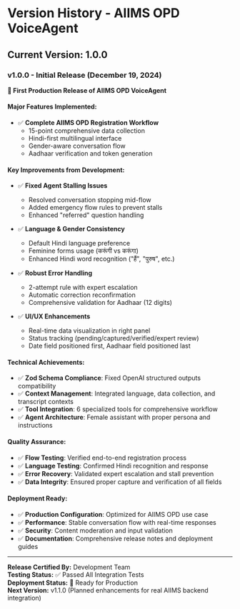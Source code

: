 # Version History - AIIMS OPD VoiceAgent

## Current Version: 1.0.0

### v1.0.0 - Initial Release (December 19, 2024)

**🎉 First Production Release of AIIMS OPD VoiceAgent**

#### Major Features Implemented:
- ✅ **Complete AIIMS OPD Registration Workflow**
  - 15-point comprehensive data collection
  - Hindi-first multilingual interface
  - Gender-aware conversation flow
  - Aadhaar verification and token generation

#### Key Improvements from Development:
- ✅ **Fixed Agent Stalling Issues**
  - Resolved conversation stopping mid-flow
  - Added emergency flow rules to prevent stalls
  - Enhanced "referred" question handling

- ✅ **Language & Gender Consistency**
  - Default Hindi language preference
  - Feminine forms usage (करूंगी vs करूंगा)
  - Enhanced Hindi word recognition ("हैं", "पुरुष", etc.)

- ✅ **Robust Error Handling**
  - 2-attempt rule with expert escalation
  - Automatic correction reconfirmation
  - Comprehensive validation for Aadhaar (12 digits)

- ✅ **UI/UX Enhancements**
  - Real-time data visualization in right panel
  - Status tracking (pending/captured/verified/expert review)
  - Date field positioned first, Aadhaar field positioned last

#### Technical Achievements:
- ✅ **Zod Schema Compliance**: Fixed OpenAI structured outputs compatibility
- ✅ **Context Management**: Integrated language, data collection, and transcript contexts
- ✅ **Tool Integration**: 6 specialized tools for comprehensive workflow
- ✅ **Agent Architecture**: Female assistant with proper persona and instructions

#### Quality Assurance:
- ✅ **Flow Testing**: Verified end-to-end registration process
- ✅ **Language Testing**: Confirmed Hindi recognition and response
- ✅ **Error Recovery**: Validated expert escalation and stall prevention
- ✅ **Data Integrity**: Ensured proper capture and verification of all fields

#### Deployment Ready:
- ✅ **Production Configuration**: Optimized for AIIMS OPD use case
- ✅ **Performance**: Stable conversation flow with real-time responses
- ✅ **Security**: Content moderation and input validation
- ✅ **Documentation**: Comprehensive release notes and deployment guides

---

**Release Certified By:** Development Team  
**Testing Status:** ✅ Passed All Integration Tests  
**Deployment Status:** 🚀 Ready for Production  
**Next Version:** v1.1.0 (Planned enhancements for real AIIMS backend integration)